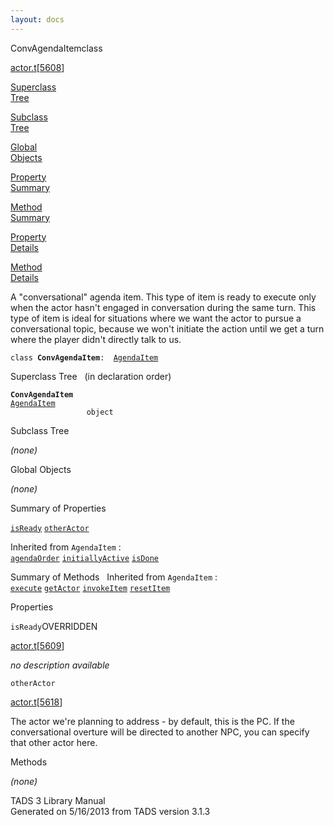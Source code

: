 ```yaml
---
layout: docs
---
```

<span class="title">ConvAgendaItem</span><span class="type">class</span>

[actor.t](../file/actor.t.html)\[[5608](../source/actor.t.html#5608)\]

[Superclass  
Tree](#_SuperClassTree_)

[Subclass  
Tree](#_SubClassTree_)

[Global  
Objects](#_ObjectSummary_)

[Property  
Summary](#_PropSummary_)

[Method  
Summary](#_MethodSummary_)

[Property  
Details](#_Properties_)

[Method  
Details](#_Methods_)



A "conversational" agenda item. This type of item is ready to execute
only when the actor hasn't engaged in conversation during the same turn.
This type of item is ideal for situations where we want the actor to
pursue a conversational topic, because we won't initiate the action
until we get a turn where the player didn't directly talk to us.

`class `**`ConvAgendaItem`**` :   `[`AgendaItem`](../object/AgendaItem.html)



<span id="_SuperClassTree_"></span>



<span class="hdln">Superclass Tree</span>   (in declaration order)



**`ConvAgendaItem`**  
[`AgendaItem`](../object/AgendaItem.html)  
`                 object`  
<span id="_SubClassTree_"></span>



<span class="hdln">Subclass Tree</span>  



*(none)* <span id="_ObjectSummary_"></span>



<span class="hdln">Global Objects</span>  



*(none)* <span id="_PropSummary_"></span>



<span class="hdln">Summary of Properties</span>  



[`isReady`](#isReady) [`otherActor`](#otherActor)

Inherited from `AgendaItem` :  
[`agendaOrder`](../object/AgendaItem.html#agendaOrder) [`initiallyActive`](../object/AgendaItem.html#initiallyActive) [`isDone`](../object/AgendaItem.html#isDone)

<span id="_MethodSummary_"></span>



<span class="hdln">Summary of Methods</span>  
Inherited from `AgendaItem` :  
[`execute`](../object/AgendaItem.html#execute) [`getActor`](../object/AgendaItem.html#getActor) [`invokeItem`](../object/AgendaItem.html#invokeItem) [`resetItem`](../object/AgendaItem.html#resetItem)

<span id="_Properties_"></span>



<span class="hdln">Properties</span>  



<span id="isReady"></span>

`isReady`<span class="rem">OVERRIDDEN</span>

[actor.t](../file/actor.t.html)\[[5609](../source/actor.t.html#5609)\]



*no description available*



<span id="otherActor"></span>

`otherActor`

[actor.t](../file/actor.t.html)\[[5618](../source/actor.t.html#5618)\]



The actor we're planning to address - by default, this is the PC. If the
conversational overture will be directed to another NPC, you can specify
that other actor here.



<span id="_Methods_"></span>



<span class="hdln">Methods</span>  



*(none)*



TADS 3 Library Manual  
Generated on 5/16/2013 from TADS version 3.1.3


